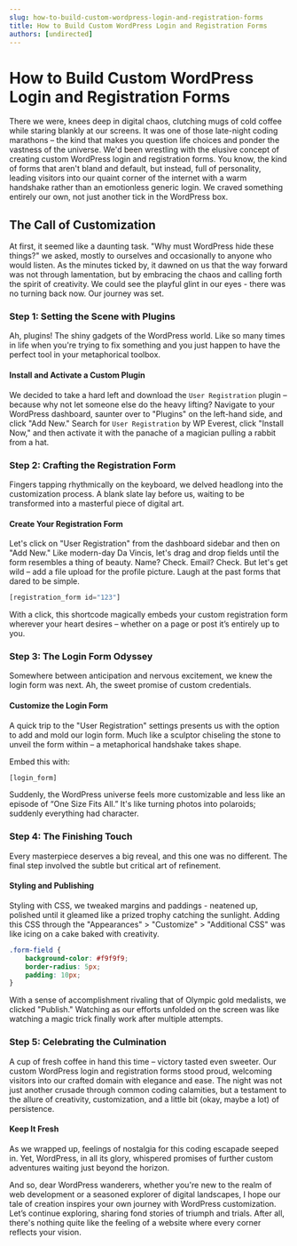 ```yaml
---
slug: how-to-build-custom-wordpress-login-and-registration-forms
title: How to Build Custom WordPress Login and Registration Forms
authors: [undirected]
---
```



# How to Build Custom WordPress Login and Registration Forms

There we were, knees deep in digital chaos, clutching mugs of cold coffee while staring blankly at our screens. It was one of those late-night coding marathons – the kind that makes you question life choices and ponder the vastness of the universe. We'd been wrestling with the elusive concept of creating custom WordPress login and registration forms. You know, the kind of forms that aren't bland and default, but instead, full of personality, leading visitors into our quaint corner of the internet with a warm handshake rather than an emotionless generic login. We craved something entirely our own, not just another tick in the WordPress box.

## The Call of Customization

At first, it seemed like a daunting task. "Why must WordPress hide these things?" we asked, mostly to ourselves and occasionally to anyone who would listen. As the minutes ticked by, it dawned on us that the way forward was not through lamentation, but by embracing the chaos and calling forth the spirit of creativity. We could see the playful glint in our eyes - there was no turning back now. Our journey was set.

### Step 1: Setting the Scene with Plugins

Ah, plugins! The shiny gadgets of the WordPress world. Like so many times in life when you're trying to fix something and you just happen to have the perfect tool in your metaphorical toolbox.

#### Install and Activate a Custom Plugin

We decided to take a hard left and download the `User Registration` plugin – because why not let someone else do the heavy lifting? Navigate to your WordPress dashboard, saunter over to "Plugins" on the left-hand side, and click "Add New." Search for `User Registration` by WP Everest, click "Install Now," and then activate it with the panache of a magician pulling a rabbit from a hat.

### Step 2: Crafting the Registration Form

Fingers tapping rhythmically on the keyboard, we delved headlong into the customization process. A blank slate lay before us, waiting to be transformed into a masterful piece of digital art.

#### Create Your Registration Form

Let's click on "User Registration" from the dashboard sidebar and then on "Add New." Like modern-day Da Vincis, let's drag and drop fields until the form resembles a thing of beauty. Name? Check. Email? Check. But let's get wild – add a file upload for the profile picture. Laugh at the past forms that dared to be simple.

```php
[registration_form id="123"]
```

With a click, this shortcode magically embeds your custom registration form wherever your heart desires – whether on a page or post it’s entirely up to you.

### Step 3: The Login Form Odyssey

Somewhere between anticipation and nervous excitement, we knew the login form was next. Ah, the sweet promise of custom credentials.

#### Customize the Login Form

A quick trip to the "User Registration" settings presents us with the option to add and mold our login form. Much like a sculptor chiseling the stone to unveil the form within – a metaphorical handshake takes shape.

Embed this with:

```php
[login_form]
```

Suddenly, the WordPress universe feels more customizable and less like an episode of “One Size Fits All.” It's like turning photos into polaroids; suddenly everything had character.

### Step 4: The Finishing Touch

Every masterpiece deserves a big reveal, and this one was no different. The final step involved the subtle but critical art of refinement.

#### Styling and Publishing

Styling with CSS, we tweaked margins and paddings - neatened up, polished until it gleamed like a prized trophy catching the sunlight. Adding this CSS through the "Appearances" > "Customize" > "Additional CSS" was like icing on a cake baked with creativity.

```css
.form-field {
    background-color: #f9f9f9;
    border-radius: 5px;
    padding: 10px;
}
```

With a sense of accomplishment rivaling that of Olympic gold medalists, we clicked "Publish." Watching as our efforts unfolded on the screen was like watching a magic trick finally work after multiple attempts.

### Step 5: Celebrating the Culmination

A cup of fresh coffee in hand this time – victory tasted even sweeter. Our custom WordPress login and registration forms stood proud, welcoming visitors into our crafted domain with elegance and ease. The night was not just another crusade through common coding calamities, but a testament to the allure of creativity, customization, and a little bit (okay, maybe a lot) of persistence.

#### Keep It Fresh

As we wrapped up, feelings of nostalgia for this coding escapade seeped in. Yet, WordPress, in all its glory, whispered promises of further custom adventures waiting just beyond the horizon.

And so, dear WordPress wanderers, whether you're new to the realm of web development or a seasoned explorer of digital landscapes, I hope our tale of creation inspires your own journey with WordPress customization. Let’s continue exploring, sharing fond stories of triumph and trials. After all, there's nothing quite like the feeling of a website where every corner reflects your vision.